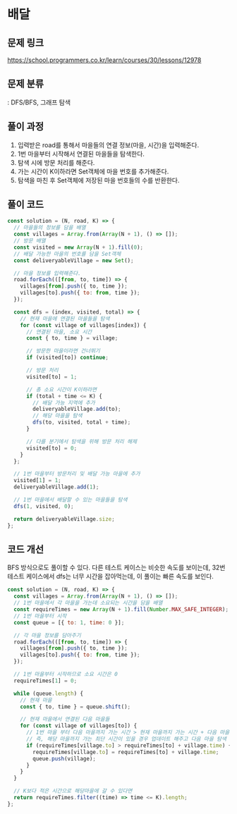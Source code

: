 # 배달

## 문제 링크

https://school.programmers.co.kr/learn/courses/30/lessons/12978

## 문제 분류

: DFS/BFS, 그래프 탐색

## 풀이 과정

1. 입력받은 road를 통해서 마을들의 연결 정보(마을, 시간)을 입력해준다.
2. 1번 마을부터 시작해서 연결된 마을들을 탐색한다.
3. 탐색 시에 방문 처리를 해준다.
4. 가는 시간이 K이하라면 Set객체에 마을 번호를 추가해준다.
5. 탐색을 마친 후 Set객체에 저장된 마을 번호들의 수를 반환한다.

## 풀이 코드

```js
const solution = (N, road, K) => {
  // 마을들의 정보를 담을 배열
  const villages = Array.from(Array(N + 1), () => []);
  // 방문 배열
  const visited = new Array(N + 1).fill(0);
  // 배달 가능한 마을의 번호를 담을 Set객체
  const deliveryableVillage = new Set();

  // 마을 정보를 입력해준다.
  road.forEach(([from, to, time]) => {
    villages[from].push({ to, time });
    villages[to].push({ to: from, time });
  });

  const dfs = (index, visited, total) => {
    // 현재 마을에 연결된 마을들을 탐색
    for (const village of villages[index]) {
      // 연결된 마을, 소요 시간
      const { to, time } = village;

      // 방문한 마을이라면 건너뛰기
      if (visited[to]) continue;

      // 방문 처리
      visited[to] = 1;

      // 총 소요 시간이 K이하라면
      if (total + time <= K) {
        // 배달 가능 지역에 추가
        deliveryableVillage.add(to);
        // 해당 마을을 탐색
        dfs(to, visited, total + time);
      }

      // 다를 분기에서 탐색을 위해 방문 처리 해제
      visited[to] = 0;
    }
  };

  // 1번 마을부터 방문처리 및 배달 가능 마을에 추가
  visited[1] = 1;
  deliveryableVillage.add(1);

  // 1번 마을에서 배달할 수 있는 마을들을 탐색
  dfs(1, visited, 0);

  return deliveryableVillage.size;
};
```

## 코드 개선

BFS 방식으로도 풀이할 수 있다. 다른 테스트 케이스는 비슷한 속도를 보이는데, 32번 테스트 케이스에서 dfs는 너무 시간을 잡아먹는데, 이 풀이는 빠른 속도를 보인다.

```js
const solution = (N, road, K) => {
  const villages = Array.from(Array(N + 1), () => []);
  // 1번 마을에서 각 마을을 가는데 소요되는 시간을 담을 배열
  const requireTimes = new Array(N + 1).fill(Number.MAX_SAFE_INTEGER);
  // 1번 마을부터 시작
  const queue = [{ to: 1, time: 0 }];

  // 각 마을 정보를 담아주기
  road.forEach(([from, to, time]) => {
    villages[from].push({ to, time });
    villages[to].push({ to: from, time });
  });

  // 1번 마을부터 시작하므로 소요 시간은 0
  requireTimes[1] = 0;

  while (queue.length) {
    // 현재 마을
    const { to, time } = queue.shift();

    // 현재 마을에서 연결된 다음 마을들
    for (const village of villages[to]) {
      // 1번 마을 부터 다음 마을까지 가는 시간 > 현재 마을까지 가는 시간 + 다음 마을까지 소요되는 시간
      // 즉, 해당 마을까지 가는 최단 시간이 있을 경우 업데이트 해주고 다음 마을 탐색
      if (requireTimes[village.to] > requireTimes[to] + village.time) {
        requireTimes[village.to] = requireTimes[to] + village.time;
        queue.push(village);
      }
    }
  }

  // K보다 적은 시간으로 해당마을에 갈 수 있다면
  return requireTimes.filter((time) => time <= K).length;
};
```
